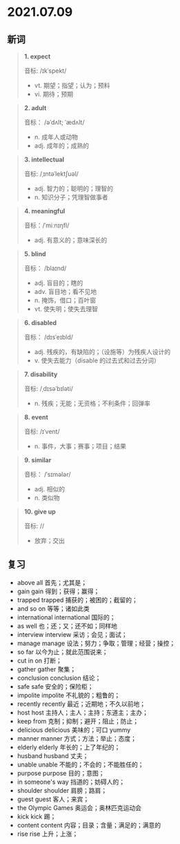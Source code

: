 # 2021.07.09

## 新词

> **1. expect**
>
> 音标:  /ɪkˈspekt/
>
> - vt. 期望；指望；认为；预料
> - vi. 期待；预期


> **2. adult**
>
> 音标： /əˈdʌlt; ˈædʌlt/
>
> - n. 成年人或动物
> - adj. 成年的；成熟的


> **3. intellectual**
>
> 音标:  /ˌɪntəˈlektʃuəl/
>
> - adj. 智力的；聪明的；理智的
> - n. 知识分子；凭理智做事者


> **4. meaningful**
>
> 音标：/ˈmiːnɪŋfl/
>
> - adj. 有意义的；意味深长的


> **5. blind**
>
> 音标：  /blaɪnd/
>
> - adj. 盲目的；瞎的
> - adv. 盲目地；看不见地
> - n. 掩饰，借口；百叶窗
> - vt. 使失明；使失去理智


> **6. disabled**
>
> 音标：  /dɪsˈeɪbld/
>
> - adj. 残疾的，有缺陷的；（设施等）为残疾人设计的
> - v. 使失去能力（disable 的过去式和过去分词）



> **7. disability**
>
> 音标: /ˌdɪsəˈbɪləti/
>
> - n. 残疾；无能；无资格；不利条件；回弹率





> **8. event**
>
> 音标: /ɪˈvent/
>
> - n. 事件，大事；赛事；项目；结果



> **9. similar**
>
> 音标：  /ˈsɪmələr/
> 
> - adj. 相似的
> - n. 类似物


> **10. give up**
>
> 音标:  //
>
> - 放弃；交出




## 复习

- above all 首先；尤其是；
- gain gain 得到；获得；赢得；
- trapped trapped 捕获的；被困的；截留的；
- and so on 等等；诸如此类
- international international 国际的；
- as well 也；还；又；还不如；同样地
- interview interview 采访；会见；面试；
- manage manage 设法；努力；争取；管理；经营；操控；
- so far 以今为止；就此范围说来；
- cut in on 打断；
- gather gather 聚集；
- conclusion conclusion 结论；
- safe safe 安全的；保险柜；
- impolite impolite 不礼貌的；粗鲁的；
- recently recently 最近；近期地；不久以前地；
- host host 主持人；主人；主持；东道主；主办；
- keep from 克制；抑制；避开；阻止；防止；
- delicious delicious 美味的；可口 yummy
- manner manner 方式；方法；举止；态度；
- elderly elderly 年长的；上了年纪的；
- husband husband 丈夫；
- unable unable 不能的；不会的；不能胜任的；
- purpose purpose 目的；意图；
- in someone's way 挡道的；妨碍人的；
- shoulder shoulder 肩膀；路肩；
- guest guest 客人；来宾；
- the Olympic Games 奥运会；奥林匹克运动会
- kick kick 踢；  
- content content 内容；目录；含量；满足的；满意的
- rise rise 上升；上涨；
